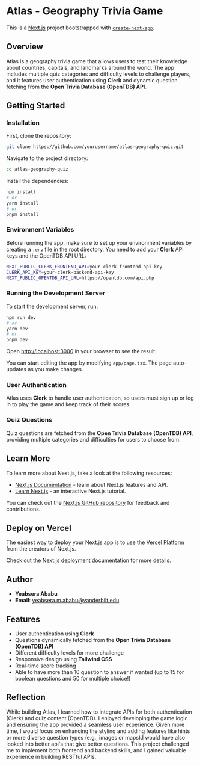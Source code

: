 
# Atlas - Geography Trivia Game

This is a [Next.js](https://nextjs.org/) project bootstrapped with [`create-next-app`](https://github.com/vercel/next.js/tree/canary/packages/create-next-app).

## Overview

Atlas is a geography trivia game that allows users to test their knowledge about countries, capitals, and landmarks around the world. The app includes multiple quiz categories and difficulty levels to challenge players, and it features user authentication using **Clerk** and dynamic question fetching from the **Open Trivia Database (OpenTDB) API**.

## Getting Started

### Installation

First, clone the repository:

```bash
git clone https://github.com/yourusername/atlas-geography-quiz.git
```

Navigate to the project directory:

```bash
cd atlas-geography-quiz
```

Install the dependencies:

```bash
npm install
# or
yarn install
# or
pnpm install
```

### Environment Variables

Before running the app, make sure to set up your environment variables by creating a `.env` file in the root directory. You need to add your **Clerk** API keys and the OpenTDB API URL:

```bash
NEXT_PUBLIC_CLERK_FRONTEND_API=your-clerk-frontend-api-key
CLERK_API_KEY=your-clerk-backend-api-key
NEXT_PUBLIC_OPENTDB_API_URL=https://opentdb.com/api.php
```

### Running the Development Server

To start the development server, run:

```bash
npm run dev
# or
yarn dev
# or
pnpm dev
```

Open [http://localhost:3000](http://localhost:3000) in your browser to see the result.

You can start editing the app by modifying `app/page.tsx`. The page auto-updates as you make changes.

### User Authentication

Atlas uses **Clerk** to handle user authentication, so users must sign up or log in to play the game and keep track of their scores.

### Quiz Questions

Quiz questions are fetched from the **Open Trivia Database (OpenTDB) API**, providing multiple categories and difficulties for users to choose from.

## Learn More

To learn more about Next.js, take a look at the following resources:

- [Next.js Documentation](https://nextjs.org/docs) - learn about Next.js features and API.
- [Learn Next.js](https://nextjs.org/learn) - an interactive Next.js tutorial.

You can check out the [Next.js GitHub repository](https://github.com/vercel/next.js/) for feedback and contributions.

## Deploy on Vercel

The easiest way to deploy your Next.js app is to use the [Vercel Platform](https://vercel.com/new?utm_medium=default-template&filter=next.js&utm_source=create-next-app&utm_campaign=create-next-app-readme) from the creators of Next.js.

Check out the [Next.js deployment documentation](https://nextjs.org/docs/deployment) for more details.

## Author


- **Yeabsera Ababu**
- **Email**: yeabsera.m.ababu@vanderbilt.edu

## Features

- User authentication using **Clerk**
- Questions dynamically fetched from the **Open Trivia Database (OpenTDB) API**
- Different difficulty levels for more challenge
- Responsive design using **Tailwind CSS**
- Real-time score tracking
- Able to have more than 10 question to answer if wanted (up to 15 for boolean questions and 50 for multiple choice!)

## Reflection

While building Atlas, I learned how to integrate APIs for both authentication (Clerk) and quiz content (OpenTDB). I enjoyed developing the game logic and ensuring the app provided a seamless user experience. Given more time, I would focus on enhancing the styling and adding features like hints or more diverse question types (e.g., images or maps).I would have also looked into better api's that give better questions. This project challenged me to implement both frontend and backend skills, and I gained valuable experience in building RESTful APIs.

